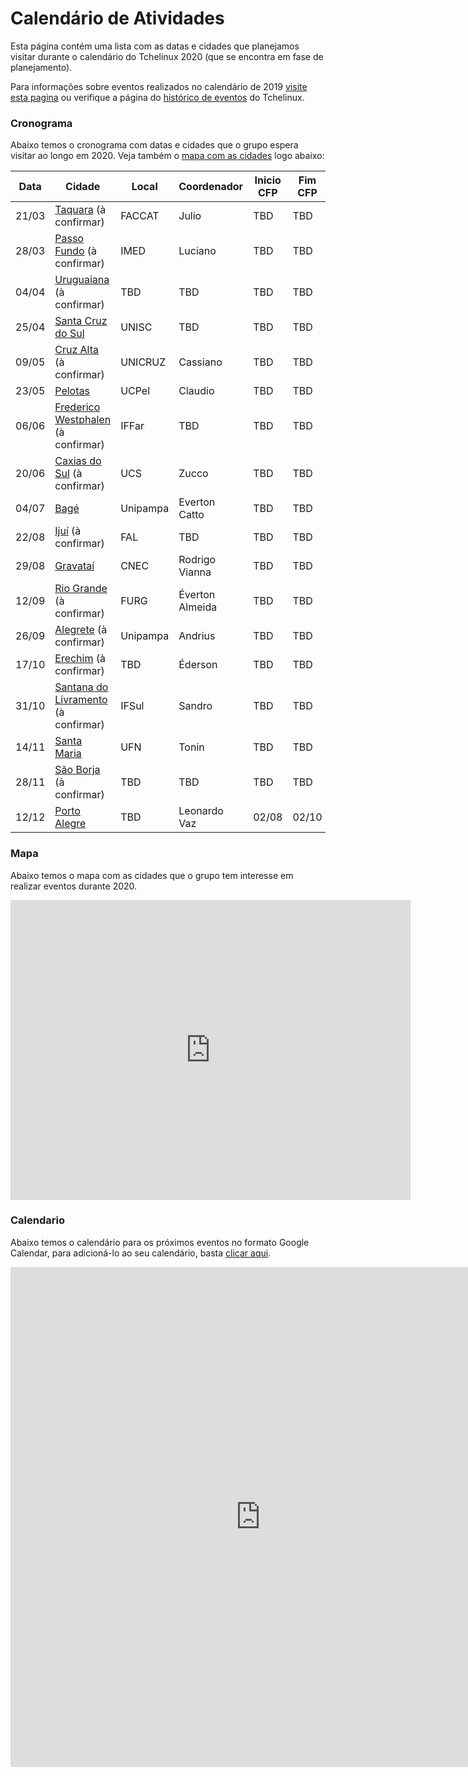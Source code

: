 Calendário de Atividades
========================

Esta página contém uma lista com as datas e cidades que planejamos visitar durante o calendário do Tchelinux 2020 (que se encontra em fase de planejamento). 

Para informações sobre eventos realizados no calendário de 2019 [visite esta pagina](2019.md) ou verifique a página do [histórico de eventos](historico_eventos.md) do Tchelinux.

### Cronograma

Abaixo temos o cronograma com datas e cidades que o grupo espera visitar ao longo em 2020. Veja também o [mapa com as cidades](#Mapa) logo abaixo:


| Data  | Cidade                                                       | Local    | Coordenador      | Inicio CFP | Fim CFP  | Programação  |
|-------|--------------------------------------------------------------|----------|------------------|------------|----------|--------------|
| 21/03 | [Taquara](https://tchelinux.org) (à confirmar)               | FACCAT   | Julio            | TBD        | TBD      | TBD          |
| 28/03 | [Passo Fundo](https://tchelinux.org) (à confirmar)           | IMED     | Luciano          | TBD        | TBD      | TBD          |
| 04/04 | [Uruguaiana](https://tchelinux.org) (à confirmar)            | TBD      | TBD              | TBD        | TBD      | TBD          |
| 25/04 | [Santa Cruz do Sul](https://tchelinux.org)                   | UNISC    | TBD              | TBD        | TBD      | TBD          |
| 09/05 | [Cruz Alta](https://tchelinux.org) (à confirmar)             | UNICRUZ  | Cassiano         | TBD        | TBD      | TBD          |
| 23/05 | [Pelotas](https://tchelinux.org)                             | UCPel    | Claudio          | TBD        | TBD      | TBD          |
| 06/06 | [Frederico Westphalen](https://tchelinux.org) (à confirmar)  | IFFar    | TBD              | TBD        | TBD      | TBD          |
| 20/06 | [Caxias do Sul](https://tchelinux.org) (à confirmar)         | UCS      | Zucco            | TBD        | TBD      | TBD          |
| 04/07 | [Bagé](https://tchelinux.org)                                | Unipampa | Everton Catto    | TBD        | TBD      | TBD          |
| 22/08 | [Ijuí](https://tchelinux.org) (à confirmar)                  | FAL      | TBD              | TBD        | TBD      | TBD          |
| 29/08 | [Gravataí](https://tchelinux.org)                     | CNEC     | Rodrigo Vianna   | TBD        | TBD      | TBD          |
| 12/09 | [Rio Grande](https://tchelinux.org) (à confirmar)           | FURG     | Éverton Almeida  | TBD        | TBD      | TBD          |
| 26/09 | [Alegrete](https://tchelinux.org) (à confirmar)              | Unipampa | Andrius          | TBD        | TBD      | TBD          |
| 17/10 | [Erechim](https://tchelinux.org) (à confirmar)               | TBD      | Éderson          | TBD        | TBD      | TBD          |
| 31/10 | [Santana do Livramento](https://tchelinux.org) (à confirmar) | IFSul    | Sandro           | TBD        | TBD      | TBD          |
| 14/11 | [Santa Maria](https://tchelinux.org)                         | UFN      | Tonin            | TBD        | TBD      | TBD          |
| 28/11 | [São Borja](https://tchelinux.org) (à confirmar)             | TBD      | TBD              | TBD        | TBD      | TBD          |
| 12/12 | [Porto Alegre](https://tchelinux.org)                        | TBD      | Leonardo Vaz     | 02/08      | 02/10    | 12/10        |

### Mapa

Abaixo temos o mapa com as cidades que o grupo tem interesse em realizar eventos durante 2020.


<div class="map-responsive">
   <iframe src="https://www.google.com/maps/d/embed?mid=11Jxw_Fyqk3e0IgoVhaAvLgcxNhmI9jTn" width="640" height="480" frameborder="0" style="border:0" allowfullscreen></iframe>
</div>


### Calendario

Abaixo temos o calendário para os próximos eventos no formato Google Calendar, para adicioná-lo ao seu calendário, basta [clicar aqui](https://calendar.google.com/calendar?cid=b2xxZG5uZTVmYWhrMTF0amMyZzNkaXBydTRAZ3JvdXAuY2FsZW5kYXIuZ29vZ2xlLmNvbQ).


<div class="calendar-responsive">
   <iframe src="https://calendar.google.com/calendar/embed?title=Calend%C3%A1rio%20de%20eventos%20do%20Tchelinux&amp;mode=WEEK&amp;height=800&amp;wkst=1&amp;hl=pt_BR&amp;bgcolor=%23FFFFFF&amp;src=olqdnne5fahk11tjc2g3dipru4%40group.calendar.google.com&amp;color=%23125A12&amp;ctz=America%2FSao_Paulo" style="border-width:0" width="800" height="800" frameborder="0" scrolling="no"></iframe>
</div>
